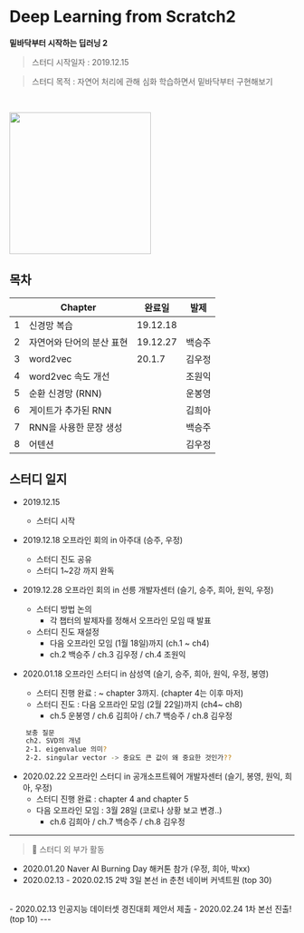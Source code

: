 # Deep Learning from Scratch2
**밑바닥부터 시작하는 딥러닝 2**

> 스터디 시작일자 : 2019.12.15

> 스터디 목적 : 자연어 처리에 관해 심화 학습하면서 밑바닥부터 구현해보기

<br/>
<p align="left">
<img src ="http://www.hanbit.co.kr/data/books/B8950212853_l.jpg" height="250px"/>
<!-- #</p> -->
<br/>

## 목차

|   | Chapter                   | 완료일   | 발제 |
|---|---------------------------|----------|-------|
| 1 | 신경망 복습                  | 19.12.18 |       |
| 2 | 자연어와 단어의 분산 표현       | 19.12.27 |  백승주  |
| 3 | word2vec                  | 20.1.7   | 김우정  |
| 4 | word2vec 속도 개선          |          |  조원익  |
| 5 | 순환 신경망 (RNN)            |          |  운봉영  |
| 6 | 게이트가 추가된 RNN           |          | 김희아   |
| 7 | RNN을 사용한 문장 생성        |          |  백승주  |
| 8 | 어텐션                     |          |  김우정  |


## 스터디 일지
- 2019.12.15
  - 스터디 시작

- 2019.12.18 오프라인 회의 in 아주대 (승주, 우정)
  - 스터디 진도 공유  
  - 스터디 1~2강 까지 완독

- 2019.12.28 오프라인 회의 in 선릉 개발자센터 (슬기, 승주, 희아, 원익, 우정)
  - 스터디 방법 논의 
    - 각 챕터의 발제자를 정해서 오프라인 모임 때 발표
  - 스터디 진도 재설정 
    - 다음 오프라인 모임 (1월 18일)까지 (ch.1 ~ ch4)
    - ch.2 백승주 / ch.3 김우정 / ch.4 조원익 
   
   
- 2020.01.18 오프라인 스터디 in 삼성역 (슬기, 승주, 희아, 원익, 우정, 봉영)  
	-   스터디 진행 완료 : ~ chapter 3까지. (chapter 4는 이후 마저)
	-   스터디 진도 : 다음 오프라인 모임 (2월 22일)까지 (ch4~ ch8)  
		- ch.5 운봉영  / ch.6 김희아 / ch.7 백승주 / ch.8 김우정

```bash
	보충 질문
	ch2. SVD의 개념  
	2-1. eigenvalue 의미?  
	2-2. singular vector -> 중요도 큰 값이 왜 중요한 것인가??  
```

- 2020.02.22 오프라인 스터디 in 공개소프트웨어 개발자센터 (슬기, 봉영, 원익, 희아, 우정)   
  - 스터디 진행 완료 : chapter 4 and chapter 5   
  - 다음 오프라인 모임 : 3월 28일 (코로나 상황 보고 변경..)  
      - ch.6 김희아 / ch.7 백승주 / ch.8 김우정  
  
---  
> 🤖 스터디 외 부가 활동   
- 2020.01.20 Naver AI Burning Day 해커톤 참가 (우정, 희아, 박xx)  
- 2020.02.13 - 2020.02.15 2박 3일 본선 in 춘천 네이버 커넥트원  (top 30)
<br>
- 2020.02.13 인공지능 데이터셋 경진대회 제안서 제출  
- 2020.02.24 1차 본선 진출! (top 10)  
---



